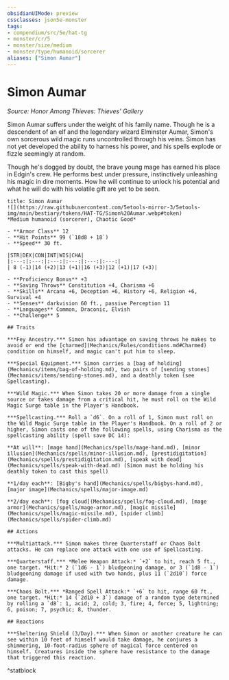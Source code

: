 ```yaml
---
obsidianUIMode: preview
cssclasses: json5e-monster
tags:
- compendium/src/5e/hat-tg
- monster/cr/5
- monster/size/medium
- monster/type/humanoid/sorcerer
aliases: ["Simon Aumar"]
---
```

# Simon Aumar
*Source: Honor Among Thieves: Thieves' Gallery*  

Simon Aumar suffers under the weight of his family name. Though he is a descendent of an elf and the legendary wizard Elminster Aumar, Simon's own sorcerous wild magic runs uncontrolled through his veins. Simon has not yet developed the ability to harness his power, and his spells explode or fizzle seemingly at random.

Though he's dogged by doubt, the brave young mage has earned his place in Edgin's crew. He performs best under pressure, instinctively unleashing his magic in dire moments. How he will continue to unlock his potential and what he will do with his volatile gift are yet to be seen.

```ad-statblock
title: Simon Aumar
![](https://raw.githubusercontent.com/5etools-mirror-3/5etools-img/main/bestiary/tokens/HAT-TG/Simon%20Aumar.webp#token)
*Medium humanoid (sorcerer), Chaotic Good*

- **Armor Class** 12
- **Hit Points** 99 (`18d8 + 18`)
- **Speed** 30 ft.

|STR|DEX|CON|INT|WIS|CHA|
|:---:|:---:|:---:|:---:|:---:|:---:|
| 8 (-1)|14 (+2)|13 (+1)|16 (+3)|12 (+1)|17 (+3)|

- **Proficiency Bonus** +3
- **Saving Throws** Constitution +4, Charisma +6
- **Skills** Arcana +6, Deception +6, History +6, Religion +6, Survival +4
- **Senses** darkvision 60 ft., passive Perception 11
- **Languages** Common, Draconic, Elvish
- **Challenge** 5

## Traits

***Fey Ancestry.*** Simon has advantage on saving throws he makes to avoid or end the [charmed](Mechanics/Rules/conditions.md#Charmed) condition on himself, and magic can't put him to sleep.

***Special Equipment.*** Simon carries a [bag of holding](Mechanics/items/bag-of-holding.md), two pairs of [sending stones](Mechanics/items/sending-stones.md), and a deathly token (see Spellcasting).

***Wild Magic.*** When Simon takes 20 or more damage from a single source or takes damage from a critical hit, he must roll on the Wild Magic Surge table in the Player's Handbook.

***Spellcasting.*** Roll a `d6`. On a roll of 1, Simon must roll on the Wild Magic Surge table in the Player's Handbook. On a roll of 2 or higher, Simon casts one of the following spells, using Charisma as the spellcasting ability (spell save DC 14):

**At will**: [mage hand](Mechanics/spells/mage-hand.md), [minor illusion](Mechanics/spells/minor-illusion.md), [prestidigitation](Mechanics/spells/prestidigitation.md), [speak with dead](Mechanics/spells/speak-with-dead.md) (Simon must be holding his deathly token to cast this spell)

**1/day each**: [Bigby's hand](Mechanics/spells/bigbys-hand.md), [major image](Mechanics/spells/major-image.md)

**2/day each**: [fog cloud](Mechanics/spells/fog-cloud.md), [mage armor](Mechanics/spells/mage-armor.md), [magic missile](Mechanics/spells/magic-missile.md), [spider climb](Mechanics/spells/spider-climb.md)

## Actions

***Multiattack.*** Simon makes three Quarterstaff or Chaos Bolt attacks. He can replace one attack with one use of Spellcasting.

***Quarterstaff.*** *Melee Weapon Attack:* `+2` to hit, reach 5 ft., one target. *Hit:* 2 (`1d6 - 1`) bludgeoning damage, or 3 (`1d8 - 1`) bludgeoning damage if used with two hands, plus 11 (`2d10`) force damage.

***Chaos Bolt.*** *Ranged Spell Attack:* `+6` to hit, range 60 ft., one target. *Hit:* 14 (`2d10 + 3`) damage of a random type determined by rolling a `d8`: 1, acid; 2, cold; 3, fire; 4, force; 5, lightning; 6, poison; 7, psychic; 8, thunder.

## Reactions

***Sheltering Shield (3/Day).*** When Simon or another creature he can see within 10 feet of himself would take damage, he conjures a shimmering, 10-foot-radius sphere of magical force centered on himself. Creatures inside the sphere have resistance to the damage that triggered this reaction.
```
^statblock